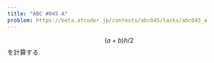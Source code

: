 ```yaml
---
title: "ABC #045 A"
problem: https://beta.atcoder.jp/contests/abc045/tasks/abc045_a
---
```

$$ (a+b)h/2 $$ を計算する.
